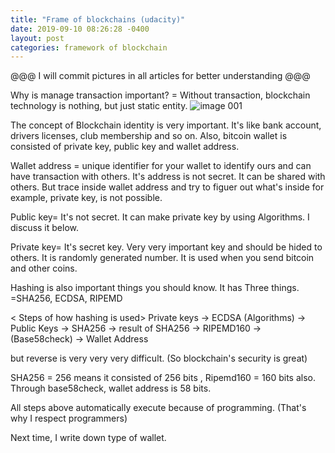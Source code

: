 ```yaml
---
title: "Frame of blockchains (udacity)"
date: 2019-09-10 08:26:28 -0400
layout: post
categories: framework of blockchain
---
```


@@@  I will commit pictures in all articles for better understanding   @@@

Why is manage transaction important?
= Without transaction, blockchain technology is nothing, but just static entity.
![image 001](https://user-images.githubusercontent.com/31816456/45398951-37eb3d00-b681-11e8-8c9d-0210732dc7c7.png)

The concept of Blockchain identity is very important. It's like bank account, drivers licenses, club membership and so on.
Also, bitcoin wallet is consisted of private key, public key and wallet address.

Wallet address = unique identifier for your wallet to identify ours and can have transaction with others.
It's address is not secret. It can be shared with others. But trace inside wallet address and try to figuer out what's inside
for example, private key, is not possible.

Public key= It's not secret. It can make private key by using Algorithms. I discuss it below.

Private key= It's secret key. Very very important key and should be hided to others. 
 It is randomly generated number. It is used when you send bitcoin and other coins. 

Hashing is also important things you should know.
It has Three things. =SHA256, ECDSA, RIPEMD 

< Steps of how hashing is used> 
Private keys -> ECDSA (Algorithms) -> Public Keys -> SHA256 -> result of SHA256 -> RIPEMD160 -> (Base58check) -> Wallet Address

 but reverse is very very very difficult. (So blockchain's security is great)

SHA256 = 256 means it consisted of 256 bits , Ripemd160 = 160 bits also.
Through base58check, wallet address is 58 bits.

All steps above automatically execute because of programming. (That's why I respect programmers)

Next time, I write down type of wallet. 
